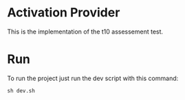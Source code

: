 # Activation Provider

This is the implementation of the t10 assessement test.

# Run
To run the project just run the dev script with this command:
```
sh dev.sh
```
